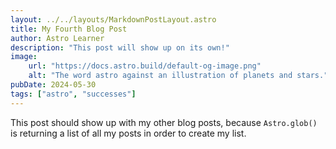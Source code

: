 ```yaml
---
layout: ../../layouts/MarkdownPostLayout.astro
title: My Fourth Blog Post
author: Astro Learner
description: "This post will show up on its own!"
image:
    url: "https://docs.astro.build/default-og-image.png"
    alt: "The word astro against an illustration of planets and stars."
pubDate: 2024-05-30
tags: ["astro", "successes"]
---
```

This post should show up with my other blog posts, because `Astro.glob()` is returning a list of all my posts in order to create my list.